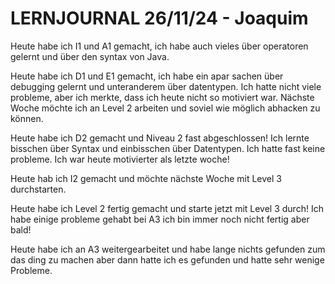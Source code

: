 # LERNJOURNAL 26/11/24 - Joaquim
Heute habe ich I1 und A1 gemacht, ich habe auch vieles über operatoren gelernt und über den syntax von Java.

Heute habe ich D1 und E1 gemacht, ich habe ein apar sachen über debugging gelernt und unteranderem über datentypen. Ich hatte nicht viele probleme, aber ich merkte, dass ich heute nicht so motiviert war. Nächste Woche möchte ich an Level 2 arbeiten und soviel wie möglich abhacken zu können.

Heute habe ich D2 gemacht und Niveau 2 fast abgeschlossen! Ich lernte bisschen über Syntax und einbisschen über Datentypen. Ich hatte fast keine probleme. Ich war heute motivierter als letzte woche!

Heute hab ich I2 gemacht und möchte nächste Woche mit Level 3 durchstarten.

Heute habe ich Level 2 fertig gemacht und starte jetzt mit Level 3 durch! Ich habe einige probleme gehabt bei A3 ich bin immer noch nicht fertig aber bald!

Heute habe ich an A3 weitergearbeitet und habe lange nichts gefunden zum das ding zu machen aber dann hatte ich es gefunden und hatte sehr wenige Probleme.
